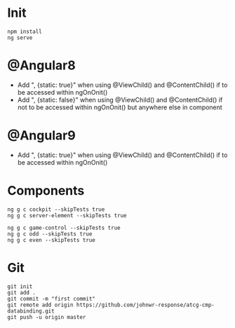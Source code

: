 # Init
```
npm install
ng serve
```

# @Angular8
- Add ", {static: true}" when using @ViewChild() and @ContentChild() if to be accessed within ngOnOnit()
- Add ", {static: false}" when using @ViewChild() and @ContentChild() if not to be accessed within ngOnOnit() but anywhere else in component

# @Angular9
- Add ", {static: true}" when using @ViewChild() and @ContentChild() if to be accessed within ngOnOnit()

# Components
```
ng g c cockpit --skipTests true
ng g c server-element --skipTests true

ng g c game-control --skipTests true
ng g c odd --skipTests true
ng g c even --skipTests true
```





# Git
```
git init
git add .
git commit -m "first commit"
git remote add origin https://github.com/johnwr-response/atcg-cmp-databinding.git
git push -u origin master
```
